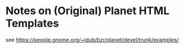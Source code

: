 # Notes on (Original) Planet HTML Templates

see <https://people.gnome.org/~jdub/bzr/planet/devel/trunk/examples/>




